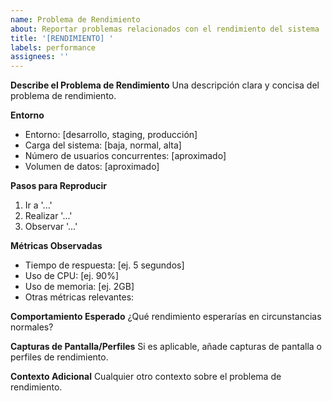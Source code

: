 ```yaml
---
name: Problema de Rendimiento
about: Reportar problemas relacionados con el rendimiento del sistema
title: '[RENDIMIENTO] '
labels: performance
assignees: ''
---
```


**Describe el Problema de Rendimiento**
Una descripción clara y concisa del problema de rendimiento.

**Entorno**

-   Entorno: [desarrollo, staging, producción]
-   Carga del sistema: [baja, normal, alta]
-   Número de usuarios concurrentes: [aproximado]
-   Volumen de datos: [aproximado]

**Pasos para Reproducir**

1. Ir a '...'
2. Realizar '...'
3. Observar '...'

**Métricas Observadas**

-   Tiempo de respuesta: [ej. 5 segundos]
-   Uso de CPU: [ej. 90%]
-   Uso de memoria: [ej. 2GB]
-   Otras métricas relevantes:

**Comportamiento Esperado**
¿Qué rendimiento esperarías en circunstancias normales?

**Capturas de Pantalla/Perfiles**
Si es aplicable, añade capturas de pantalla o perfiles de rendimiento.

**Contexto Adicional**
Cualquier otro contexto sobre el problema de rendimiento.
